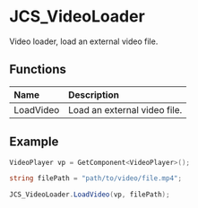 # JCS_VideoLoader

Video loader, load an external video file.

## Functions

| Name      | Description                  |
|:----------|:-----------------------------|
| LoadVideo | Load an external video file. |

## Example

```cs
VideoPlayer vp = GetComponent<VideoPlayer>();

string filePath = "path/to/video/file.mp4";

JCS_VideoLoader.LoadVideo(vp, filePath);
```
